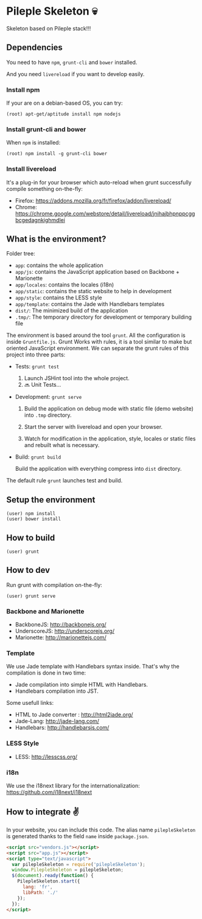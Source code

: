 # Pileple Skeleton :skull:

Skeleton based on Pileple stack!!!


## Dependencies

You need to have `npm`, `grunt-cli` and `bower` installed.

And you need `livereload` if you want to develop easily.


### Install npm

If your are on a debian-based OS, you can try:

```shell
(root) apt-get/aptitude install npm nodejs
```


### Install grunt-cli and bower

When `npm` is installed:

```shell
(root) npm install -g grunt-cli bower
```


### Install livereload

It's a plug-in for your browser which auto-reload when grunt successfully compile something on-the-fly:

- Firefox: https://addons.mozilla.org/fr/firefox/addon/livereload/
- Chrome: https://chrome.google.com/webstore/detail/livereload/jnihajbhpnppcggbcgedagnkighmdlei


## What is the environment?

Folder tree:
- `app`: contains the whole application
- `app/js`: contains the JavaScript application based on Backbone + Marionette
- `app/locales`: contains the locales (i18n)
- `app/static`: contains the static website to help in development
- `app/style`: contains the LESS style
- `app/template`: contains the Jade with Handlebars templates
- `dist/`: The minimized build of the application
- `.tmp/`: The temporary directory for development or temporary building file

The environment is based around the tool `grunt`.
All the configuration is inside `Gruntfile.js`.
Grunt Works with rules, it is a tool similar to make but oriented JavaScript environment.
We can separate the grunt rules of this project into three parts:

- Tests: ```grunt test```

  1. Launch JSHint tool into the whole project.
  2. :soon: Unit Tests...


- Development: ```grunt serve```

  1. Build the application on debug mode with static file (demo website) into `.tmp` directory.

  2. Start the server with livereload and open your browser.

  3. Watch for modification in the application, style, locales or static files and rebuilt what is necessary.


- Build: ```grunt build```

  Build the application with everything compress into `dist` directory.


The default rule ```grunt``` launches test and build.


## Setup the environment

```shell
(user) npm install
(user) bower install
```


## How to build

```shell
(user) grunt
```


## How to dev

Run grunt with compilation on-the-fly:

```shell
(user) grunt serve
```


### Backbone and Marionette

- BackboneJS: http://backbonejs.org/
- UnderscoreJS: http://underscorejs.org/
- Marionette: http://marionettejs.com/


### Template

We use Jade template with Handlebars syntax inside.
That's why the compilation is done in two time:

- Jade compilation into simple HTML with Handlebars.
- Handlebars compilation into JST.


Some usefull links:

- HTML to Jade converter : http://html2jade.org/
- Jade-Lang: http://jade-lang.com/
- Handlebars: http://handlebarsjs.com/


### LESS Style

- LESS: http://lesscss.org/


### i18n

We use the i18next library for the internationalization: https://github.com/i18next/i18next


## How to integrate :v:

In your website, you can include this code.
The alias name `pilepleSkeleton` is generated thanks to the field `name` inside  `package.json`.

```html
<script src="vendors.js"></script>
<script src="app.js"></script>
<script type="text/javascript">
  var pilepleSkeleton = require('pilepleSkeleton');
  window.PilepleSkeleton = pilepleSkeleton;
  $(document).ready(function() {
    PilepleSkeleton.start({
      lang: 'fr',
      libPath: './'
    });
  });
</script>
```
